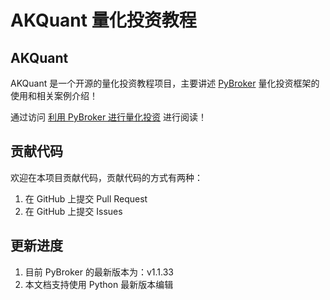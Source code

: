 # AKQuant 量化投资教程

## AKQuant

AKQuant 是一个开源的量化投资教程项目，主要讲述 [PyBroker](https://github.com/edtechre/pybroker) 量化投资框架的使用和相关案例介绍！

通过访问 [利用 PyBroker 进行量化投资](https://akquant.akfamily.xyz/) 进行阅读！

## 贡献代码

欢迎在本项目贡献代码，贡献代码的方式有两种：
1. 在 GitHub 上提交 Pull Request
2. 在 GitHub 上提交 Issues

## 更新进度

1. 目前 PyBroker 的最新版本为：v1.1.33
2. 本文档支持使用 Python 最新版本编辑
